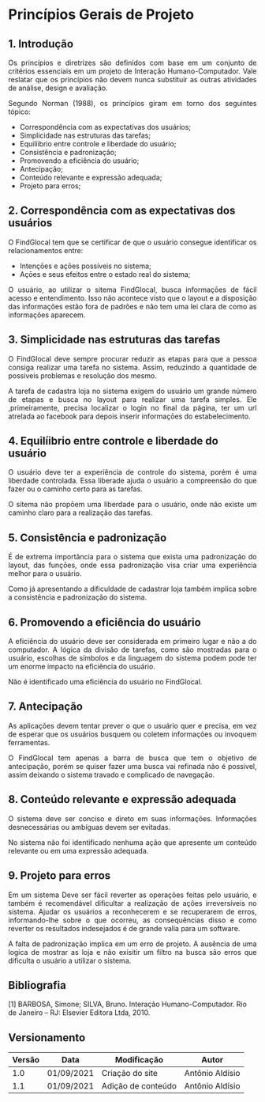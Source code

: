 # Princípios Gerais de Projeto

## 1. Introdução
<p align = "justify">
Os princípios e diretrizes são definidos com base em um conjunto de critérios essenciais em um projeto de Interação Humano-Computador.
Vale reslatar que os princípios não devem nunca substituir as outras atividades de análise, design e avaliação. 
</p>

<p align = "justify">
Segundo Norman (1988), os princípios giram em torno dos seguintes tópico: 
</p>

- Correspondência com as expectativas dos usuários;
- Simplicidade nas estruturas das tarefas;
- Equilíibrio entre controle e liberdade do usuário;
- Consistência e padronização;
- Promovendo a eficiência do usuário;
- Antecipação;
- Conteúdo relevante e expressão adequada;
- Projeto para erros;

## 2. Correspondência com as expectativas dos usuários
<p align = "justify">
O FindGlocal tem que se certificar de que o usuário consegue identificar os relacionamentos entre: 
</p>

- Intençōes e açōes possíveis no sistema;
- Açōes e seus efeitos entre o estado real do sistema;

<p align = "justify">
O usuário, ao utilizar o sitema FindGlocal, busca informaçōes de fácil acesso e entendimento. Isso não acontece visto que o layout e a disposição das informações estão fora de padrões e não tem uma lei clara de como as informações aparecem.
</p>

## 3. Simplicidade nas estruturas das tarefas

<p align = "justify">
O FindGlocal deve sempre procurar reduzir as etapas para que a pessoa consiga realizar uma tarefa no sistema. Assim, reduzindo a quantidade de possiveis problemas e resolução dos mesmo.
</p>

<p align = "justify">
A tarefa de cadastra loja no sistema exigem do usuário um grande número de etapas e busca no layout para realizar uma tarefa simples. Ele ,primeiramente, precisa localizar o login no final da página, ter um url atrelada ao facebook para depois inserir informaçōes do estabelecimento.
</p>


## 4. Equilíibrio entre controle e liberdade do usuário

<p align = "justify">
O usuário deve ter a experiência de controle do sistema, porém é uma liberdade controlada. Essa liberade ajuda o usuário a compreensão do que fazer ou o caminho certo para as tarefas.
</p>

<p align = "justify">
O sitema não propōem uma liberdade para o usuário, onde não existe um caminho claro para a realização das tarefas.
</p>


## 5. Consistência e padronização

<p align = "justify">
É de extrema importância para o sistema que exista uma padronização do layout, das funçōes, onde essa padronização visa criar uma experiência melhor para o usuário.
</p>

<p align = "justify">
Como já apresentando a dificuldade de cadastrar loja também implica sobre a consistência e padronização do sistema.
</p>

## 6. Promovendo a eficiência do usuário

<p align = "justify">
A eficiência do usuário deve ser considerada em primeiro lugar e não a do computador. A lógica da divisão de tarefas, como são mostradas para o usuário, escolhas de símbolos e da linguagem do sistema podem pode ter um enorme impacto na eficiência do usuário.
</p>

<p align = "justify">
Não é identificado uma eficiência do usuário no FindGlocal.
</p>

## 7. Antecipação
<p align = "justify">
As aplicações devem tentar prever o que o usuário quer e precisa, em vez de esperar que os usuários busquem ou coletem informações ou invoquem ferramentas.
</p>

<p align = "justify">
O FindGlocal tem apenas a barra de busca que tem o objetivo de antecipação, porém se quiser fazer uma busca vai refinada não é possivel, assim deixando o sistema travado e complicado de navegação.
</p>

## 8. Conteúdo relevante e expressão adequada

<p align = "justify">
O sistema deve ser conciso e direto em suas informações. Informações desnecessárias ou ambíguas devem ser evitadas.
</p>


<p align = "justify">
No sistema não foi identificado nenhuma ação que apresente um conteúdo relevante ou em uma expressão adequada.
</p>

## 9. Projeto para erros

<p align = "justify">
Em um sistema Deve ser fácil reverter as operações feitas pelo usuário, e também é recomendável dificultar a realização de ações irreversíveis no sistema. Ajudar os usuários a reconhecerem e se recuperarem de erros, informando-lhe sobre o que ocorreu, as consequências disso e como reverter os resultados indesejados é de grande valia para um software.
</p>

<p align = "justify">
A falta de padronização implica em um erro de projeto. A ausência de uma logica de mostrar as loja e não exisitir um filtro na busca são erros que dificulta o usuário a utilizar o sistema.
</p>



## Bibliografia <a id="Bibliografia"></a>
[1] BARBOSA, Simone; SILVA, Bruno. Interação Humano-Computador. Rio de Janeiro – RJ: Elsevier Editora Ltda, 2010.


## Versionamento

<center>

| Versão | Data | Modificação | Autor |
|--|--|--|--|
| 1.0 | 01/09/2021 | Criação do site | Antônio Aldísio |
| 1.1 | 01/09/2021 | Adição de conteúdo | Antônio Aldísio |

</center>